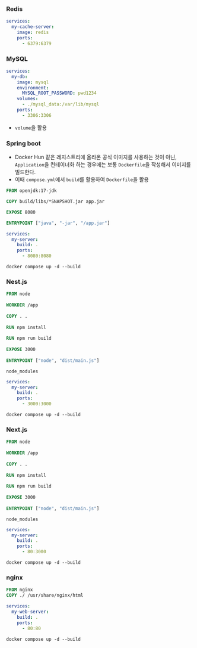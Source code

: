 ### Redis

```yml
services:
  my-cache-server:
    image: redis
    ports:
      - 6379:6379
```

### MySQL

```yml
services:  
  my-db:  
    image: mysql  
    environment:  
      MYSQL_ROOT_PASSWORD: pwd1234  
    volumes:  
      - ./mysql_data:/var/lib/mysql  
    ports:  
      - 3306:3306
```
- `volume`을 활용

### Spring boot
- Docker Hun 같은 레지스트리에 올라온 공식 이미지를 사용하는 것이 아닌, `Application`을 컨테이너화 하는 경우에는 보통 `Dockerfile`을 작성해서 이미지를 빌드한다.
- 이때 `compose.yml`에서 `build`를 활용하여 `Dockerfile`을 활용

```dockerfile
FROM openjdk:17-jdk

COPY build/libs/*SNAPSHOT.jar app.jar

EXPOSE 8080

ENTRYPOINT ["java", "-jar", "/app.jar"]
```

```yml
services:  
  my-server:  
    build: .  
    ports:  
      - 8080:8080
```

```shell
docker compose up -d --build
```

### Nest.js
```dockerfile
FROM node  
  
WORKDIR /app  
  
COPY . .  
  
RUN npm install  
  
RUN npm run build  
  
EXPOSE 3000  
  
ENTRYPOINT ["node", "dist/main.js"]
```

```dockerignore
node_modules
```

```yml
services:  
  my-server:  
    build: .  
    ports:  
      - 3000:3000
```

```shell
docker compose up -d --build
```

### Next.js

```dockerfile
FROM node  
  
WORKDIR /app  
  
COPY . .  
  
RUN npm install  
  
RUN npm run build  
  
EXPOSE 3000  
  
ENTRYPOINT ["node", "dist/main.js"]
```

```dockerignore
node_modules
```

```yml
services:  
  my-server:  
    build: .  
    ports:  
      - 80:3000
```

```shell
docker compose up -d --build
```

### nginx

```dockerfile
FROM nginx  
COPY ./ /usr/share/nginx/html
```

```yml
services:  
  my-web-server:  
    build: .  
    ports:  
      - 80:80
```

```shell
docker compose up -d --build
```